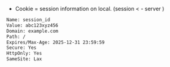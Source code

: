 * Cookie = session information on local.
(session < - server )
```txt
Name: session_id
Value: abc123xyz456
Domain: example.com
Path: /
Expires/Max-Age: 2025-12-31 23:59:59
Secure: Yes
HttpOnly: Yes
SameSite: Lax
```
